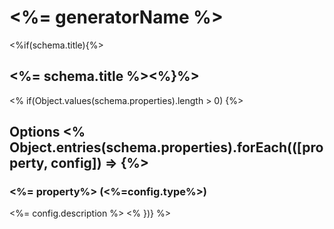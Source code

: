 # <%= generatorName %>

<%if(schema.title){%>

## <%= schema.title %><%}%>

<% if(Object.values(schema.properties).length > 0) {%>

## Options <% Object.entries(schema.properties).forEach(([property, config]) => {%>

### <%= property%> (<%=config.type%>)

<%= config.description %>
<% })} %>
